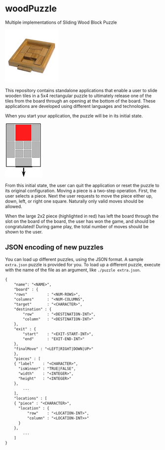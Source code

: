 # woodPuzzle
Multiple implementations of Sliding Wood Block Puzzle

![Actual Puzzle](images/actual_puzzle.png?raw=true "Actual Puzzle")

This repository contains standalone applications that enable a user to slide wooden tiles in a 5x4 rectangular puzzle to ultimately release one of the tiles from the board through an opening at the bottom of the board. These applications are developed using different languages and technologies.

When you start your application, the puzzle will be in its initial state. 

![Abstract Representation](images/rendition.png?raw=true "Abstract Representation")

From this initial state, the user can quit the application or reset the puzzle to its original configuration. Moving a piece is a two-step operation. First, the user selects a piece. Next the user requests to move the piece either up, down, left, or right one square. Naturally only valid moves should be allowed.

When the large 2x2 piece (highlighted in red) has left the board through the slot on the board of the board, the user has won the game, and should be congratulated! During game play, the total number of moves should be shown to the user.

## JSON encoding of new puzzles


You can load up different puzzles, using the JSON format. A sample `extra.json` puzzle is provided for you. To load up a different puzzle, execute with the name of the file as an argument, like `./puzzle extra.json`.

````{verbatim, language="json"}
{
    "name": "<NAME>",
    "board" : {
	"rows"         : "<NUM-ROWS>",
	"columns"      : "<NUM-COLUMNS",
	"target"       : "<CHARACTER>",
	"destination" : {
	    "row"      : "<DESTINATION-INT>",
	    "column"   : "<DESTINATION-INT>"
	},
	"exit" : {
	    "start"    : "<EXIT-START-INT>",
	    "end"      : "EXIT-END-INT>"
	},
	"finalMove" : "<LEFT|RIGHT|DOWN|UP>"
    },
    "pieces" : [
	{ "label"    : "<CHARACTER>",
	  "isWinner" : "TRUE|FALSE",
	  "width"    : "<INTEGER>",
	  "height"   : "<INTEGER>"
	},
        ...
    ],
    "locations" : [
	{ "piece" : "<CHARACTER>",
	  "location" : {
	      "row"    : "<LOCATION-INT>",
	      "column" : "<LOCATION-INT>>"
	  }
	},
        ...
    ]
}
````


